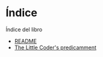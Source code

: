 # Índice
Índice del libro
* [README](section1/README.md)
* [The Little Coder's predicamment](section2/the_little_coders_predicament.md)
